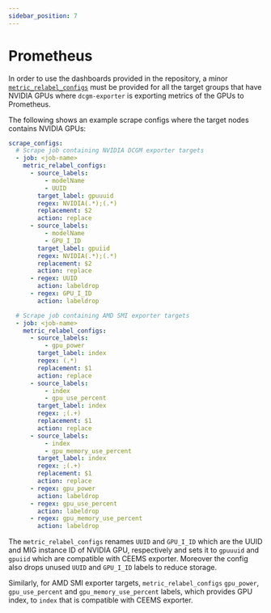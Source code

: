 ```yaml
---
sidebar_position: 7
---
```


# Prometheus

In order to use the dashboards provided in the repository, a minor
[`metric_relabel_configs`](https://prometheus.io/docs/prometheus/latest/configuration/configuration/#metric_relabel_configs)
must be provided for all the target groups that have NVIDIA GPUs where
`dcgm-exporter` is exporting metrics of the GPUs to Prometheus.

The following shows an example scrape configs where the target nodes
contains NVIDIA GPUs:

```yaml
scrape_configs:
  # Scrape job containing NVIDIA DCGM exporter targets
  - job: <job-name>
    metric_relabel_configs:
      - source_labels:
          - modelName
          - UUID
        target_label: gpuuuid
        regex: NVIDIA(.*);(.*)
        replacement: $2
        action: replace
      - source_labels:
          - modelName
          - GPU_I_ID
        target_label: gpuiid
        regex: NVIDIA(.*);(.*)
        replacement: $2
        action: replace
      - regex: UUID
        action: labeldrop
      - regex: GPU_I_ID
        action: labeldrop

  # Scrape job containing AMD SMI exporter targets
  - job: <job-name>
    metric_relabel_configs:
      - source_labels:
          - gpu_power
        target_label: index
        regex: (.*)
        replacement: $1
        action: replace
      - source_labels:
          - index
          - gpu_use_percent
        target_label: index
        regex: ;(.+)
        replacement: $1
        action: replace
      - source_labels:
          - index
          - gpu_memory_use_percent
        target_label: index
        regex: ;(.+)
        replacement: $1
        action: replace
      - regex: gpu_power
        action: labeldrop
      - regex: gpu_use_percent
        action: labeldrop
      - regex: gpu_memory_use_percent
        action: labeldrop
```

The `metric_relabel_configs` renames `UUID` and `GPU_I_ID` which are
the UUID and MIG instance ID of NVIDIA GPU, respectively and sets it to `gpuuuid` and
`gpuiid` which are compatible with CEEMS exporter. Moreover the config also drops unused
`UUID` and `GPU_I_ID` labels to reduce storage.

Similarly, for AMD SMI exporter targets, `metric_relabel_configs` `gpu_power`,
`gpu_use_percent` and `gpu_memory_use_percent` labels, which provides GPU index,
to `index` that is compatible with CEEMS exporter.

